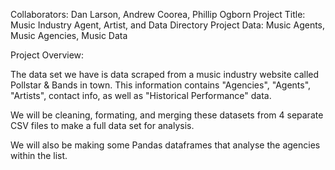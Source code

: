 Collaborators: Dan Larson, Andrew Coorea, Phillip Ogborn
Project Title: Music Industry Agent, Artist, and Data Directory
Project Data: Music Agents, Music Agencies, Music Data

Project Overview:

The data set we have is data scraped from a music industry website called Pollstar & Bands in town. This information contains "Agencies", "Agents", "Artists", contact info, as well as "Historical Performance" data. 

We will be cleaning, formating, and merging these datasets from 4 separate CSV files to make a full data set for analysis. 

We will also be making some Pandas dataframes that analyse the agencies within the list. 
